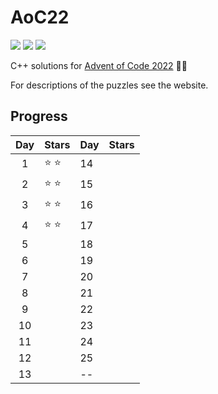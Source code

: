# AoC22

![](https://img.shields.io/badge/C%2B%2B-Builds-blue) ![](https://img.shields.io/badge/AoC-2022-green) ![](https://img.shields.io/badge/CodeQuality-Suspicious-red)

C++ solutions for [Advent of Code 2022](https://adventofcode.com/2022) 🎄🎅

For descriptions of the puzzles see the website.

## Progress

| Day | Stars | Day | Stars |
|:--:|---|---|---|
|  1 | :star: :star: | 14  |   |
|  2 | :star: :star: | 15  |   |
|  3 | :star: :star: | 16  |   |
|  4 | :star: :star: | 17  |   |
|  5 |  | 18  |   |
|  6 |  | 19  |   |
|  7 |  | 20  |   |
|  8 |  | 21  |   |
|  9 |  | 22  |   |
| 10 |  | 23  |   |
| 11 |  | 24  |   |
| 12 |  | 25  |   |
| 13 |  | --  |   |
